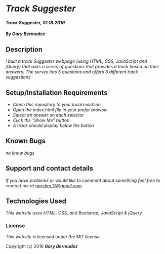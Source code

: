 # _Track Suggester_

#### _Track Suggester, 01.18.2019_

#### By _**Gary Bermudez**_

## Description

_I built a track Suggester webpage (using HTML, CSS, JavaScript and jQuery) that asks a series of questions that provides a track based on their answers. The survey has 5 questions and offers  3 different track suggestions_

## Setup/Installation Requirements

* _Clone this repository to your local machine_
* _Open the index.html file in your prefer browser_
* _Select an answer on each selector_
* _Click the "Show Me" button_
* _A track should display below the button_


## Known Bugs

_no know bugs_

## Support and contact details

_If you have problems or would like to comment about something feel free to contact me at garybm.17@gmail.com._

## Technologies Used

_This website uses HTML, CSS, and Bootstrap, JavaScript & jQuery_

### License

*This website is licensed under the MIT license.*

Copyright (c) 2016 **_Gary Bermudez_**

